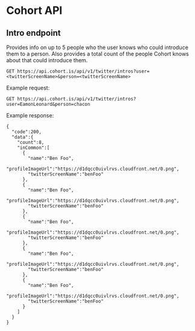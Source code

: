 # Cohort API

## Intro endpoint
Provides info on up to 5 people who the user knows who could introduce them to a person. Also provides a total count of the people Cohort knows about that could introduce them.

    GET https://api.cohort.is/api/v1/twitter/intros?user=<twitterScreenName>&person=<twitterScreenName>
    
Example request:

    GET https://api.cohort.is/api/v1/twitter/intros?user=EamonLeonard&person=chacon

Example response:

    {
      "code":200,
      "data":{
        "count":8,
        "inCommon":[
          {
            "name":"Ben Foo",
            "profileImageUrl":"https://d1dqcc0uivlrvs.cloudfront.net/0.png",
            "twitterScreenName":"benFoo"
          },
          {
            "name":"Ben Foo",
            "profileImageUrl":"https://d1dqcc0uivlrvs.cloudfront.net/0.png",
            "twitterScreenName":"benFoo"
          },
          {
            "name":"Ben Foo",
            "profileImageUrl":"https://d1dqcc0uivlrvs.cloudfront.net/0.png",
            "twitterScreenName":"benFoo"
          },
          {
            "name":"Ben Foo",
            "profileImageUrl":"https://d1dqcc0uivlrvs.cloudfront.net/0.png",
            "twitterScreenName":"benFoo"
          },
          {
            "name":"Ben Foo",
            "profileImageUrl":"https://d1dqcc0uivlrvs.cloudfront.net/0.png",
            "twitterScreenName":"benFoo"
          }
        ]
      }
    }
